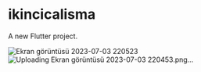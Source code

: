 # ikincicalisma

A new Flutter project.

![Ekran görüntüsü 2023-07-03 220523](https://github.com/burcukcm/second-flutter-sample/assets/96121254/35f3741a-6d09-479e-b5da-071d1af3d417)
![Uploading Ekran görüntüsü 2023-07-03 220453.png…]()
